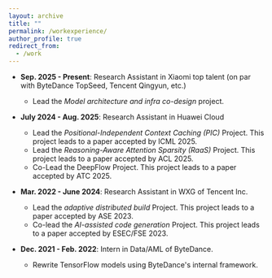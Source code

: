 ```yaml
---
layout: archive
title: ""
permalink: /workexperience/
author_profile: true
redirect_from:
  - /work
---
```


* **Sep. 2025 - Present**: Research Assistant in Xiaomi top talent (on par with ByteDance TopSeed, Tencent Qingyun, etc.)
  * Lead the *Model architecture and infra co-design* project.

* **July 2024 - Aug. 2025**: Research Assistant in Huawei Cloud
  * Lead the *Positional-Independent Context Caching (PIC)* Project. This project leads to a paper accepted by ICML 2025.
  * Lead the *Reasoning-Aware Attention Sparsity (RaaS)* Project. This project leads to a paper accepted by ACL 2025.
  * Co-Lead the DeepFlow Project. This project leads to a paper accepted by ATC 2025.

* **Mar. 2022 - June 2024**: Research Assistant in WXG of Tencent Inc.
  * Lead the *adaptive distributed build* Project. This project leads to a paper accepted by ASE 2023.
  * Co-lead the *AI-assisted code generation* Project. This project leads to a paper accepted by ESEC/FSE 2023.

* **Dec. 2021 - Feb. 2022**: Intern in Data/AML of ByteDance.
  * Rewrite TensorFlow models using ByteDance's internal framework.



